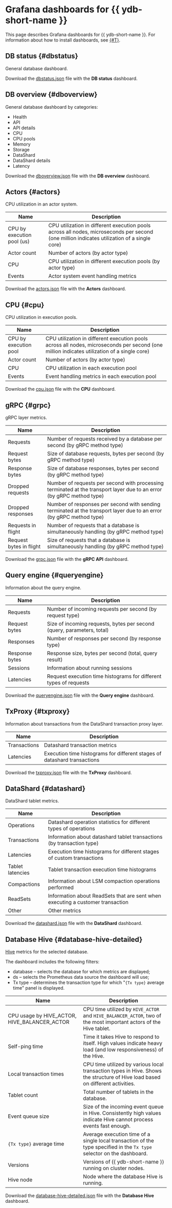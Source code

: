 # Grafana dashboards for {{ ydb-short-name }}

This page describes Grafana dashboards for {{ ydb-short-name }}. For information about how to install dashboards, see [{#T}](../../../devops/manual/monitoring.md#prometheus-grafana).

## DB status {#dbstatus}

General database dashboard.

Download the [dbstatus.json](https://raw.githubusercontent.com/ydb-platform/ydb/refs/heads/main/ydb/deploy/helm/ydb-prometheus/dashboards/dbstatus.json) file with the **DB status** dashboard.


## DB overview {#dboverview}

General database dashboard by categories:

- Health
- API
- API details
- CPU
- CPU pools
- Memory
- Storage
- DataShard
- DataShard details
- Latency

Download the [dboverview.json](https://raw.githubusercontent.com/ydb-platform/ydb/refs/heads/main/ydb/deploy/helm/ydb-prometheus/dashboards/dboverview.json) file with the **DB overview** dashboard.

## Actors {#actors}

CPU utilization in an actor system.

| Name | Description |
|---|---|
| CPU by execution pool (us) | CPU utilization in different execution pools across all nodes, microseconds per second (one million indicates utilization of a single core) |
| Actor count | Number of actors (by actor type) |
| CPU | CPU utilization in different execution pools (by actor type) |
| Events | Actor system event handling metrics |

Download the [actors.json](https://raw.githubusercontent.com/ydb-platform/ydb/refs/heads/main/ydb/deploy/helm/ydb-prometheus/dashboards/actors.json) file with the **Actors** dashboard.

## CPU {#cpu}

CPU utilization in execution pools.

| Name | Description |
|---|---|
| CPU by execution pool | CPU utilization in different execution pools across all nodes, microseconds per second (one million indicates utilization of a single core) |
| Actor count | Number of actors (by actor type) |
| CPU | CPU utilization in each execution pool |
| Events | Event handling metrics in each execution pool |

Download the [cpu.json](https://raw.githubusercontent.com/ydb-platform/ydb/refs/heads/main/ydb/deploy/helm/ydb-prometheus/dashboards/cpu.json) file with the **CPU** dashboard.

## gRPC {#grpc}

gRPC layer metrics.

| Name | Description |
|---|---|
| Requests | Number of requests received by a database per second (by gRPC method type) |
| Request bytes | Size of database requests, bytes per second (by gRPC method type) |
| Response bytes | Size of database responses, bytes per second (by gRPC method type) |
| Dropped requests | Number of requests per second with processing terminated at the transport layer due to an error (by gRPC method type) |
| Dropped responses | Number of responses per second with sending terminated at the transport layer due to an error (by gRPC method type) |
| Requests in flight | Number of requests that a database is simultaneously handling (by gRPC method type) |
| Request bytes in flight | Size of requests that a database is simultaneously handling (by gRPC method type) |

Download the [grpc.json](https://raw.githubusercontent.com/ydb-platform/ydb/refs/heads/main/ydb/deploy/helm/ydb-prometheus/dashboards/grpc.json) file with the **gRPC API** dashboard.

## Query engine {#queryengine}

Information about the query engine.

| Name | Description |
|---|---|
| Requests | Number of incoming requests per second (by request type) |
| Request bytes | Size of incoming requests, bytes per second (query, parameters, total) |
| Responses | Number of responses per second (by response type) |
| Response bytes | Response size, bytes per second (total, query result) |
| Sessions | Information about running sessions |
| Latencies | Request execution time histograms for different types of requests |

Download the [queryengine.json](https://raw.githubusercontent.com/ydb-platform/ydb/refs/heads/main/ydb/deploy/helm/ydb-prometheus/dashboards/queryengine.json) file with the **Query engine** dashboard.

## TxProxy {#txproxy}

Information about transactions from the DataShard transaction proxy layer.

| Name | Description |
|---|---|
| Transactions | Datashard transaction metrics |
| Latencies | Execution time histograms for different stages of datashard transactions |

Download the [txproxy.json](https://raw.githubusercontent.com/ydb-platform/ydb/refs/heads/main/ydb/deploy/helm/ydb-prometheus/dashboards/txproxy.json) file with the **TxProxy** dashboard.

## DataShard {#datashard}

DataShard tablet metrics.

| Name | Description |
|---|---|
| Operations | Datashard operation statistics for different types of operations |
| Transactions | Information about datashard tablet transactions (by transaction type) |
| Latencies | Execution time histograms for different stages of custom transactions |
| Tablet latencies | Tablet transaction execution time histograms |
| Compactions | Information about LSM compaction operations performed |
| ReadSets | Information about ReadSets that are sent when executing a customer transaction |
| Other | Other metrics |

Download the [datashard.json](https://raw.githubusercontent.com/ydb-platform/ydb/refs/heads/main/ydb/deploy/helm/ydb-prometheus/dashboards/datashard.json) file with the **DataShard** dashboard.

## Database Hive {#database-hive-detailed}

[Hive](../../../contributor/hive.md) metrics for the selected database.

The dashboard includes the following filters:

* database – selects the database for which metrics are displayed;
* ds – selects the Prometheus data source the dashboard will use;
* Tx type – determines the transaction type for which "`{Tx type}` average time" panel is displayed.

| Name | Description |
|---|---|
| CPU usage by HIVE_ACTOR, HIVE_BALANCER_ACTOR | CPU time utilized by `HIVE_ACTOR` and `HIVE_BALANCER_ACTOR`, two of the most important actors of the Hive tablet. |
| Self-ping time | Time it takes Hive to respond to itself. High values indicate heavy load (and low responsiveness) of the Hive. |
| Local transaction times | CPU time utilized by various local transaction types in Hive. Shows the structure of Hive load based on different activities. |
| Tablet count | Total number of tablets in the database. |
| Event queue size | Size of the incoming event queue in Hive. Consistently high values indicate Hive cannot process events fast enough. |
| `{Tx type}` average time | Average execution time of a single local transaction of the type specified in the `Tx type` selector on the dashboard. |
| Versions | Versions of {{ ydb-short-name }} running on cluster nodes. |
| Hive node | Node where the database Hive is running. |

Download the [database-hive-detailed.json](https://raw.githubusercontent.com/ydb-platform/ydb/refs/heads/main/ydb/deploy/helm/ydb-prometheus/dashboards/database-hive-detailed.json) file with the **Database Hive** dashboard.
